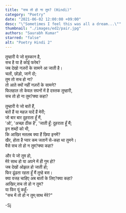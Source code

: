 ```yaml
---
title: "सच तो हो ना तुम? (Hindi)"
category: "Poetry"
date: "2021-06-02 12:00:00 +09:00"
desc: "\"Sometimes I feel this was all a dream...\""
thumbnail: "./images/ed2/pair.jpg"
authors: "Saurabh Kumar"
starred: "false"
alt: "Poetry Hindi 2"
---
```


तुम्हारी ये जो मुस्कान है,<br>
सच है या है कोई फरेब?<br>
जब देखो नज़रों के सामने आ जाती है।<br>
चलों, छोड़ो, जानें दो;<br>
तुम तो सच हो ना?<br>
तो आते क्यों नहीं नज़रों के सामने?<br>
फिलहाल तो केवल सपनों में है दस्तक तुम्हारी, <br>
सच तो हो ना तुम?क्या कहा? 

तुम्हारी ये जो बातें हैं,<br>
बातें हैं या महज़ यादें हैं मेरी; <br>
जो बार बार दुहराता हूँ मैं,<br>
'ओ', 'अच्छा ठीक है', 'जाती हूँ: दुहराता हूँ मैं; <br>
इन शब्दों को भी,<br>
कि आखिर मतलब क्या हैं छिपा इनमें? <br>
खैर, होता है प्यार कम जतानें से-कहा था तुमने। <br>
वैसे सच तो हो न तुम?क्या कहा? 

और ये जो तुम हो,<br>
मेरे साथ हो या अपने में ही गुम हो?<br>
जब देखों ओझल हो जाती हो;<br>
फिर ढूंढता रहता हूँ मैं तुम्हे बस। <br>
क्या वजह चाहिए अब बातों के लिए?क्या कहा?<br>
आखिर,सच तो हो न तुम?<br>
या फिर यूं कहूँ- <br>
"सच में तो हो न तुम;साथ मेरे?" 

-Sj 
